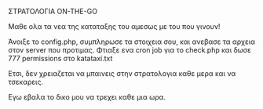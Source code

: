 ΣΤΡΑΤΟΛΟΓΙΑ ON-THE-GO

Μαθε ολα τα νεα της καταταξης του αμεσως με του που γινουν!

Άνοιξε το config.php, συμπληρωσε τα στοιχεια σου, και ανεβασε τα αρχεια στον server που προτιμας.
Φτιαξε ενα cron job για το check.php και δωσε 777 permissions στο katataxi.txt

Ετσι, δεν χρειαζεται να μπαινεις στην στρατολογια καθε μερα και να τσεκαρεις.

Εγω εβαλα το δικο μου να τρεχει καθε μια ωρα.